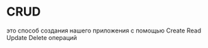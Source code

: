 # CRUD
это способ создания нашего приложения с помощью Create Read Update Delete операций                               